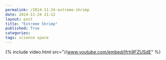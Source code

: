 ```yaml
---
permalink: /2014-11-24-extreme-shrimp
date: 2014-11-24 21:12
layout: post
title: "Extreme Shrimp"
published: True
categories: 
tags: science space
---
```


{% include video.html src="//www.youtube.com/embed/Ifrh9FZUSdE" %}
